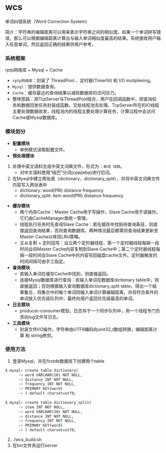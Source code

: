 # wcs
单词纠错系统（Word Correction System）

简介：字符串的编辑距离可以用来表示字符串之间的相似度。如果一个单词拼写错误，那么可以根据编辑距离计算出与输入单词相似度最高的结果。系统接收用户输入任意单词，然后返回正确的结果供用户参考。

### 系统框架
rptp网络库 + Mysql + Cache
- `rptp网络库`：封装了 ThreadPool 、定时器(Timerfd) 和 I/O mutiplexing。
- `Mysql`：提供数据查询。
- `Cache`：缓存最近的查询结果以减轻数据库的访问压力。
- 整体思路：把TcpServer与ThreadPool结合，用户在回调函数中，把查询任务和数据回发任务封装成函数，交给线程池去处理。TcpServer所在的IO线程主要处理数据收发，线程池内的线程主要处理计算任务，计算过程中会访问Cache或Mysql数据库。

### 模块划分
- **配置模块**
	- 单例模式读取配置文件。
- **预处理模块**
1. 处理中英文语料生成中英文词典文件，形式为：`单词 词频`。
	- 对中文语料使用“结巴”分词(cppjieba)进行切词。
2. 在Mysql中建立两张表（dictionary、dictionary_split），并将中英文词典文件内容写入两张表中
    - dictionary: word(PRI) distance frequency
    - dictionary_split:  item word(PRI) distance frequency
- **缓存模块**
	- 两个内存Cache：Master Cache用于写操作，Slave Cache用于读操作。它们由CacheManager类统一管理。
	- 线程执行任务时先查询Slave Cache：若在缓存中找到待查询条目，则直接返回查询结果，否则查询数据库。两种情况最后都需将查询结果更新至Master Cache以体现LRU策略。
	- 主从复制 + 定时回写：设立两个定时器线程，第一个定时器线程每隔一段时间会将Master Cache内容复制到Slave Cache中；第二个定时器线程每隔一段时间会Slave Cache中的内容写回磁盘cache文件。定时器触发的时间间隔可由手工指定。
- **查询模块**
	- 若输入单词在缓存Cache中找到，则直接返回。
	- 连接Mysql数据库进行查询：若输入单词在数据库dictionary table中，则直接返回；否则根据输入查询数据库dictionary_split table，得出一个结果集合，将集合中的每个单词同输入单词计算编辑距离，并将符合条件的单词放入优先级队列中，最终向用户返回优先级最高的单词。
- **日志模块**
	- producer-consumer模型。日志存于一个同步队列中，用一个线程专门负责向log文件写日志。
- **工具模块**
	- 封装文件I/O操作，字符串由UTF8编码向uint32\_t数组转换，编辑距离计算 和 string修剪。

### 使用方法
1. 登录Mysql，并在firstdb数据库下创建两个table
```bash
$ mysql> create table dictionary(
      -> word VARCHAR(20) NOT NULL,
      -> distance INT NOT NULL,
      -> frequency INT NOT NULL,
      -> PRIMARY KEY(word)
      -> ) default charset=utf8;
      
$ mysql> create table dictionary_split(
      -> item INT NOT NULL,
      -> word VARCHAR(20) NOT NULL,
      -> distance INT NOT NULL,
      -> frequency INT NOT NULL,
      -> PRIMARY KEY(word)
      -> ) default charset=utf8;
```
2. ./wcs_build.sh
3. 在bin文件夹运行server

